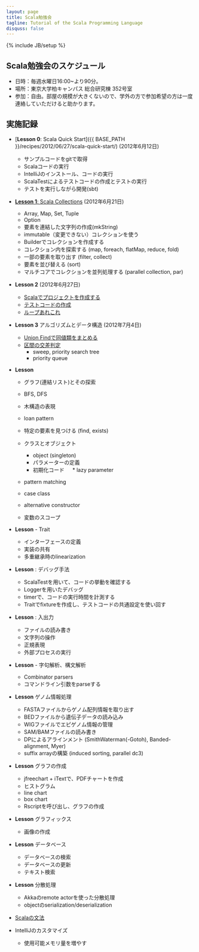 ```yaml
---
layout: page
title: Scala勉強会 
tagline: Tutorial of the Scala Programming Language
disquss: false
---
```

{% include JB/setup %}

## Scala勉強会のスケジュール

* 日時：毎週水曜日16:00~より90分。
* 場所：東京大学柏キャンパス 総合研究棟 352号室
* 参加：自由。部屋の規模が大きくないので、学外の方で参加希望の方は一度連絡していただけると助かります。

## 実施記録

* [**Lesson 0**: Scala Quick Start]({{ BASE_PATH }}/recipes/2012/06/27/scala-quick-start/) (2012年6月12日)
   * サンプルコードをgitで取得
   * Scalaコードの実行
   * IntelliJのインストール、コードの実行
   * ScalaTestによるテストコードの作成とテストの実行  
   * テストを実行しながら開発(sbt)
   
* [**Lesson 1**: Scala Collections]({{BASE_PATH}}/recipes/2012/06/28/using-scala-collections/) (2012年6月21日)
   * Array, Map, Set,  Tuple
   * Option
   * 要素を連結した文字列の作成(mkString)
   * immutable（変更できない）コレクションを使う
   * Builderでコレクションを作成する
   * コレクション内を探索する (map, foreach, flatMap, reduce, fold)
   * 一部の要素を取り出す (filter, collect)
   * 要素を並び替える (sort)
   * マルチコアでコレクションを並列処理する (parallel collection, par)
* **Lesson 2** (2012年6月27日)
   * [Scalaでプロジェクトを作成する]({{BASE_PATH}}/recipes/2012/06/28/create-a-scala-project/)
   * [テストコードの作成]({{BASE_PATH}}/recipes/2012/06/28/scalatest/)
   * [ループあれこれ]({{BASE_PATH}}/recipes/2012/06/27/loops/)

* **Lesson 3** アルゴリズムとデータ構造 (2012年7月4日)
   * [Union Findで同値類をまとめる]({{BASE_PATH}}/recipes/2012/07/03/union-find/)
   * [区間の交差判定]({{BASE_PATH}}/recipes/2012/07/03/interval-sweep/)
     * sweep, priority search tree
	 * priority queue

* **Lesson**

   * グラフ(連結リスト)とその探索
   * BFS, DFS
   * 木構造の表現

   * loan pattern
   
   * 特定の要素を見つける (find, exists)
   * クラスとオブジェクト
     * object (singleton)
     * パラメーターの定義
     * 初期化コード
  　 * lazy parameter

   * pattern matching
   * case class
   * alternative constructor
   * 変数のスコープ
   
* **Lesson** - Trait
   * インターフェースの定義
   * 実装の共有
   * 多重継承時のlinearization


* **Lesson** : デバッグ手法
   * ScalaTestを用いて、コードの挙動を確認する
   * Loggerを用いたデバッグ
   * timerで、コードの実行時間を計測する
   * Traitでfixtureを作成し、テストコードの共通設定を使い回す

* **Lesson** : 入出力 
   * ファイルの読み書き
   * 文字列の操作
   * 正規表現   
   * 外部プロセスの実行
* **Lesson** - 字句解析、構文解析
   * Combinator parsers
   * コマンドライン引数をparseする
   
* **Lesson** ゲノム情報処理
   * FASTAファイルからゲノム配列情報を取り出す
   * BEDファイルから遺伝子データの読み込み
   * WIGファイルでエピゲノム情報の管理
   * SAM/BAMファイルの読み書き
   * DPによるアラインメント (SmithWaterman(-Gotoh), Banded-alignment, Myer)
   * suffix arrayの構築 (induced sorting, parallel dc3)
   
* **Lesson** グラフの作成
   * jfreechart + iTextで、PDFチャートを作成
   * ヒストグラム
   * line chart
   * box chart
   * Rscriptを呼び出し、グラフの作成

* **Lesson** グラフィックス
   * 画像の作成

* **Lesson** データベース
   * データベースの検索
   * データベースの更新
   * テキスト検索

* **Lesson** 分散処理
   * Akkaのremote actorを使った分散処理
   * objectのserialization/deserialization

* [Scalaの文法](cheetsheet.html)

* IntelliJのカスタマイズ
   * 使用可能メモリ量を増やす




